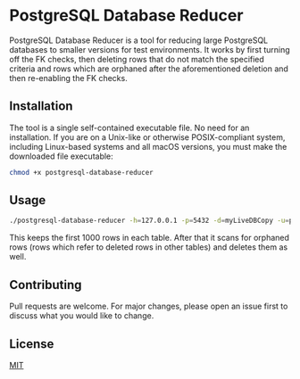 # PostgreSQL Database Reducer

PostgreSQL Database Reducer is a tool for reducing large PostgreSQL databases to smaller versions for test environments. It works by first turning off the FK checks, then deleting rows that do not match the specified criteria and rows which are orphaned after the aforementioned deletion and then re-enabling the FK checks.

## Installation

The tool is a single self-contained executable file. No need for an installation. If you are on a Unix-like or otherwise POSIX-compliant system, including Linux-based systems and all macOS versions, you must make the downloaded file executable:

```bash
chmod +x postgresql-database-reducer
```

## Usage

```bash
./postgresql-database-reducer -h=127.0.0.1 -p=5432 -d=myLiveDBCopy -u=postgres -p=secret -r=1000
```
This keeps the first 1000 rows in each table. After that it scans for orphaned rows (rows which refer to deleted rows in other tables) and deletes them as well.

## Contributing
Pull requests are welcome. For major changes, please open an issue first to discuss what you would like to change.


## License
[MIT](https://choosealicense.com/licenses/mit/)